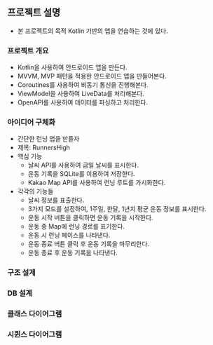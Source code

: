 ## 프로젝트 설명
- 본 프로젝트의 목적 Kotlin 기반의 앱을 연습하는 것에 있다.

### 프로젝트 개요
- Kotlin을 사용하여 안드로이드 앱을 만든다.
- MVVM, MVP 패턴을 적용한 안드로이드 앱을 만들어본다.
- Coroutines를 사용하여 비동기 통신을 진행해본다. 
- ViewModel을 사용하여 LiveData를 처리해본다. 
- OpenAPI를 사용하여 데이터를 파싱하고 처리한다. 

### 아이디어 구체화
- 간단한 런닝 앱을 만들자
- 제목: RunnersHigh
- 핵심 기능
  - 날씨 API를 사용하여 금일 날씨를 표시한다.
  - 운동 기록을 SQLite를 이용하여 저장한다. 
  - Kakao Map API를 사용하여 런닝 루트를 가시화한다.
- 각각의 기능들
  - 날씨 정보를 표출한다.
  - 3가지 모드를 설정하여, 1주일, 한달, 1년치 평균 운동 정보를 표시한다.
  - 운동 시작 버튼을 클릭하면 운동 기록을 시작한다.
  - 운동 중 Map에 런닝 경로를 표기한다. 
  - 운동 시 런닝 페이스를 나타낸다. 
  - 운동 종료 버튼 클릭 후 운동 기록을 마무리한다.
  - 운동 종료 후 운동 기록을 나타낸다. 

### 구조 설계


### DB 설계


### 클래스 다이어그램


### 시퀸스 다이어그램


